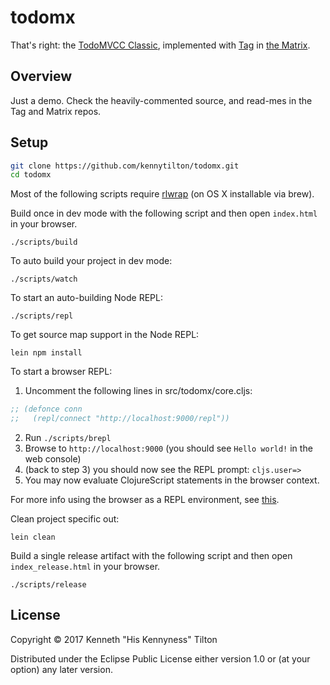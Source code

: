 # todomx

That's right: the [TodoMVCC Classic](http://todomvc.com), implemented with [Tag](https://github.com/kennytilton/tag) in [the Matrix](https://github.com/kennytilton/matrix).

## Overview

Just a demo. Check the heavily-commented source, and read-mes in the Tag and Matrix repos.

## Setup

````bash
git clone https://github.com/kennytilton/todomx.git
cd todomx
````

Most of the following scripts require [rlwrap](http://utopia.knoware.nl/~hlub/uck/rlwrap/) (on OS X installable via brew).

Build once in dev mode with the following script and then open `index.html` in your browser.

    ./scripts/build

To auto build your project in dev mode:

    ./scripts/watch

To start an auto-building Node REPL:

    ./scripts/repl

To get source map support in the Node REPL:

    lein npm install
    
To start a browser REPL:
    
1. Uncomment the following lines in src/todomx/core.cljs:
```clojure
;; (defonce conn
;;   (repl/connect "http://localhost:9000/repl"))
```
2. Run `./scripts/brepl`
3. Browse to `http://localhost:9000` (you should see `Hello world!` in the web console)
4. (back to step 3) you should now see the REPL prompt: `cljs.user=>`
5. You may now evaluate ClojureScript statements in the browser context.
    
For more info using the browser as a REPL environment, see
[this](https://github.com/clojure/clojurescript/wiki/The-REPL-and-Evaluation-Environments#browser-as-evaluation-environment).
    
Clean project specific out:

    lein clean
     
Build a single release artifact with the following script and then open `index_release.html` in your browser.

    ./scripts/release

## License

Copyright © 2017 Kenneth "His Kennyness" Tilton

Distributed under the Eclipse Public License either version 1.0 or (at your option) any later version.
